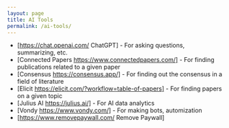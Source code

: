 ```yaml
---
layout: page
title: AI Tools
permalink: /ai-tools/
---
```


- [https://chat.openai.com/ ChatGPT] - For asking questions, summarizing, etc.
- [Connected Papers https://www.connectedpapers.com/] - For finding publications related to a given paper
- [Consensus https://consensus.app/] - For finding out the consensus in a field of literature
- [Elicit https://elicit.com/?workflow=table-of-papers] - For finding papers on a given topic
- [Julius AI https://julius.ai/] - For AI data analytics
- [Vondy https://www.vondy.com/] - For making bots, automization
- [https://www.removepaywall.com/ Remove Paywall]
